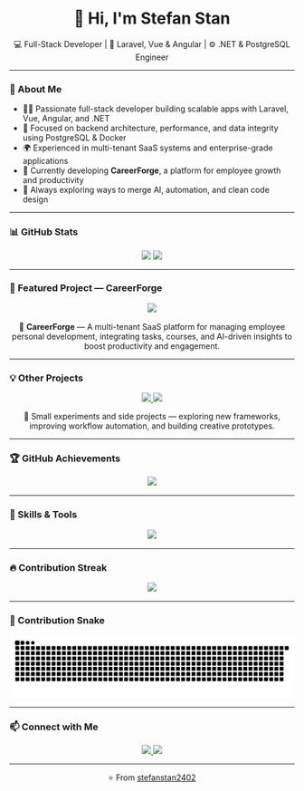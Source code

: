 <h1 align="center">👋 Hi, I'm Stefan Stan</h1>

<p align="center">
  💻 Full-Stack Developer | 🚀 Laravel, Vue & Angular | ⚙️ .NET & PostgreSQL Engineer  
</p>

---

### 🧠 About Me

- 👨‍💻 Passionate full-stack developer building scalable apps with Laravel, Vue, Angular, and .NET  
- 🧰 Focused on backend architecture, performance, and data integrity using PostgreSQL & Docker  
- 🌍 Experienced in multi-tenant SaaS systems and enterprise-grade applications  
- 🚀 Currently developing **CareerForge**, a platform for employee growth and productivity  
- 🧩 Always exploring ways to merge AI, automation, and clean code design  

---

### 📊 GitHub Stats

<p align="center">
  <img height="180em" src="https://github-readme-stats.vercel.app/api?username=stefanstan2402&show_icons=true&theme=tokyonight&count_private=true" />
  <img height="180em" src="https://github-readme-stats.vercel.app/api/top-langs/?username=stefanstan2402&layout=compact&theme=tokyonight" />
</p>

---

### 🧩 Featured Project — CareerForge

<p align="center">
  <a href="https://github.com/stefanstan2402/CareerForge">
    <img src="https://github-readme-stats.vercel.app/api/pin/?username=stefanstan2402&repo=CareerForge&theme=tokyonight" />
  </a>
</p>

<p align="center">
  🚀 <b>CareerForge</b> — A multi-tenant SaaS platform for managing employee personal development, integrating tasks, courses, and AI-driven insights to boost productivity and engagement.
</p>

---

### 💡 Other Projects

<p align="center">
  <a href="https://github.com/stefanstan2402/forum-anunturi">
    <img src="https://github-readme-stats.vercel.app/api/pin/?username=stefanstan2402&repo=forum-anunturi&theme=tokyonight" />
  </a>
  <a href="https://github.com/stefanstan2402/vue-task-manager">
    <img src="https://github-readme-stats.vercel.app/api/pin/?username=stefanstan2402&repo=vue-task-manager&theme=tokyonight" />
  </a>
</p>

<p align="center">
  🧠 Small experiments and side projects — exploring new frameworks, improving workflow automation, and building creative prototypes.
</p>

---

### 🏆 GitHub Achievements

<p align="center">
  <img src="https://github-profile-trophy.vercel.app/?username=stefanstan2402&theme=onedark&no-frame=true&margin-w=15" />
</p>

---

### 🧰 Skills & Tools

<p align="center">
  <img src="https://skillicons.dev/icons?i=php,laravel,vue,angular,js,ts,python,dotnet,postgresql,docker,linux,git,html,css,vite,bash,githubactions" />
</p>

---

### 🔥 Contribution Streak

<p align="center">
  <img src="https://streak-stats.demolab.com?user=stefanstan2402&theme=tokyonight&hide_border=true" />
</p>

---

### 🐍 Contribution Snake

<p align="center">
  <img src="https://github.com/stefanstan2402/stefanstan2402/blob/output/github-contribution-grid-snake.svg" alt="snake animation" />
</p>

---

### 📫 Connect with Me

<p align="center">
  <a href="https://linkedin.com/in/stefan-stan-45b54122b" target="_blank">
    <img src="https://img.shields.io/badge/LinkedIn-0077B5?style=for-the-badge&logo=linkedin&logoColor=white" />
  </a>
  <a href="mailto:stan.stefan240@gmail.com">
    <img src="https://img.shields.io/badge/Gmail-D14836?style=for-the-badge&logo=gmail&logoColor=white" />
  </a>
</p>

---

<p align="center">⭐️ From <a href="https://github.com/stefanstan2402">stefanstan2402</a></p>
